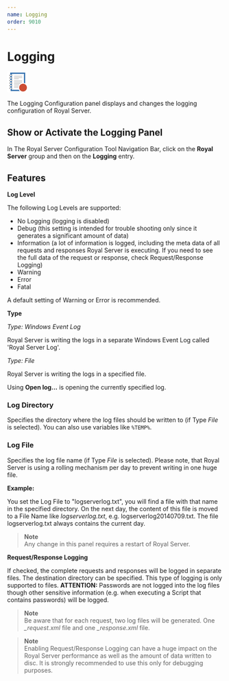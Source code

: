 ```yaml
---
name: Logging
order: 9010
---
```


# Logging

<img src="/r2021/images/RoyalServer/Logging_48x48.png" class="icon-def" alt="" />

The Logging Configuration panel displays and changes the logging configuration of Royal Server.

## Show or Activate the Logging Panel

In The Royal Server Configuration Tool Navigation Bar, click on the **Royal Server** group and then on the **Logging** entry.

## Features

**Log Level**

The following Log Levels are supported:

- No Logging (logging is disabled)
- Debug (this setting is intended for trouble shooting only since it generates a significant amount of data)
- Information (a lot of information is logged, including the meta data of all requests and responses Royal Server is executing. If you need to see the full data of the request or response, check Request/Response Logging)
- Warning
- Error
- Fatal

A default setting of Warning or Error is recommended.

**Type**

_Type: Windows Event Log_

Royal Server is writing the logs in a separate Windows Event Log called 'Royal Server Log'.

_Type: File_

Royal Server is writing the logs in a specified file.

Using **Open log...** is opening the currently specified log.

### Log Directory

Specifies the directory where the log files should be written to (if Type _File_ is selected). You can also use variables like `%TEMP%`.

### Log File

Specifies the log file name (if Type _File_ is selected). Please note, that Royal Server is using a rolling mechanism per day to prevent writing in one huge file.

**Example:**

You set the Log File to "logserverlog.txt", you will find a file with that name in the specified directory. On the next day, the content of this file is moved to a File Name like _logserverlog<yyyyMMDD>.txt_, e.g. logserverlog20140709.txt. The file logserverlog.txt always contains the current day.

> **Note**  
> Any change in this panel requires a restart of Royal Server.

**Request/Response Logging**

If checked, the complete requests and responses will be logged in separate files. The destination directory can be specified. This type of logging is only supported to files. **ATTENTION:** Passwords are not logged into the log files though other sensitive information (e.g. when executing a Script that contains passwords) will be logged. 

> **Note**  
> Be aware that for each request, two log files will be generated. One _<guid>\_request.xml_ file and one _<guid>\_response.xml_ file.

> **Note**  
> Enabling Request/Response Logging can have a huge impact on the Royal Server performance as well as the amount of data written to disc. It is strongly recommended to use this only for debugging purposes.
